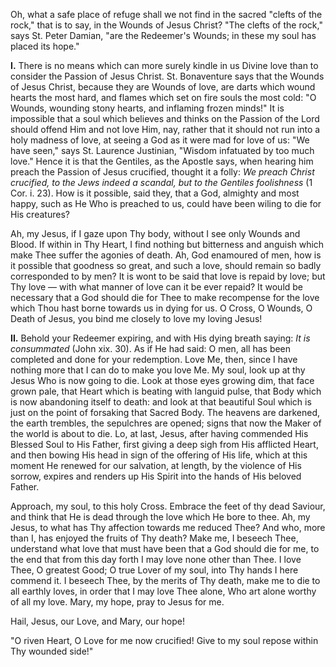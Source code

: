 
Oh, what a safe place of refuge shall we not find in the sacred \"clefts of the rock,\" that is to say, in the Wounds of Jesus Christ? \"The clefts of the rock,\" says St. Peter Damian, \"are the Redeemer\'s Wounds; in these my soul has placed its hope.\"

**I\.** There is no means which can more surely kindle in us Divine love than to consider the Passion of Jesus Christ. St. Bonaventure says that the Wounds of Jesus Christ, because they are Wounds of love, are darts which wound hearts the most hard, and flames which set on fire souls the most cold: \"O Wounds, wounding stony hearts, and inflaming frozen minds!\" It is impossible that a soul which believes and thinks on the Passion of the Lord should offend Him and not love Him, nay, rather that it should not run into a holy madness of love, at seeing a God as it were mad for love of us: \"We have seen,\" says St. Laurence Justinian, \"Wisdom infatuated by too much love.\" Hence it is that the Gentiles, as the Apostle says, when hearing him preach the Passion of Jesus crucified, thought it a folly: *We preach Christ crucified, to the Jews indeed a scandal, but to the Gentiles foolishness* (1 Cor. i. 23). How is it possible, said they, that a God, almighty and most happy, such as He Who is preached to us, could have been wiling to die for His creatures?

Ah, my Jesus, if I gaze upon Thy body, without I see only Wounds and Blood. If within in Thy Heart, I find nothing but bitterness and anguish which make Thee suffer the agonies of death. Ah, God enamoured of men, how is it possible that goodness so great, and such a love, should remain so badly corresponded to by men? It is wont to be said that love is repaid by love; but Thy love — with what manner of love can it be ever repaid? It would be necessary that a God should die for Thee to make recompense for the love which Thou hast borne towards us in dying for us. O Cross, O Wounds, O Death of Jesus, you bind me closely to love my loving Jesus!

**II\.** Behold your Redeemer expiring, and with His dying breath saying: *It is consummated* (John xix. 30). As if He had said: O men, all has been completed and done for your redemption. Love Me, then, since I have nothing more that I can do to make you love Me. My soul, look up at thy Jesus Who is now going to die. Look at those eyes growing dim, that face grown pale, that Heart which is beating with languid pulse, that Body which is now abandoning itself to death: and look at that beautiful Soul which is just on the point of forsaking that Sacred Body. The heavens are darkened, the earth trembles, the sepulchres are opened; signs that now the Maker of the world is about to die. Lo, at last, Jesus, after having commended His Blessed Soul to His Father, first giving a deep sigh from His afflicted Heart, and then bowing His head in sign of the offering of His life, which at this moment He renewed for our salvation, at length, by the violence of His sorrow, expires and renders up His Spirit into the hands of His beloved Father.

Approach, my soul, to this holy Cross. Embrace the feet of thy dead Saviour, and think that He is dead through the love which He bore to thee. Ah, my Jesus, to what has Thy affection towards me reduced Thee? And who, more than I, has enjoyed the fruits of Thy death? Make me, I beseech Thee, understand what love that must have been that a God should die for me, to the end that from this day forth I may love none other than Thee. I love Thee, O greatest Good; O true Lover of my soul, into Thy hands I here commend it. I beseech Thee, by the merits of Thy death, make me to die to all earthly loves, in order that I may love Thee alone, Who art alone worthy of all my love. Mary, my hope, pray to Jesus for me.

Hail, Jesus, our Love, and Mary, our hope!

\"O riven Heart, O Love for me now crucified! Give to my soul repose within Thy wounded side!\"

